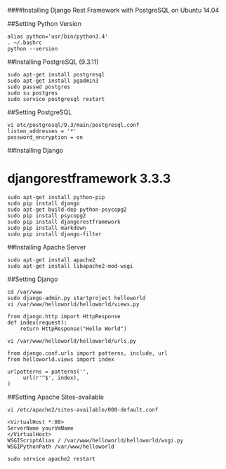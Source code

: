####Installing Django Rest Framework with PostgreSQL on Ubuntu 14.04 

##Setting Python Version 
```
alias python='usr/bin/python3.4'
. ~/.bashrc
python --version
```
##Installing PostgreSQL (9.3.11)
```
sudo apt-get install postgresql
sudo apt-get install pgadmin3
sudo passwd postgres
sudo su postgres
sudo service postgresql restart
```
##Setting PostgreSQL
```
vi etc/postgresql/9.3/main/postgresql.conf
listen_addresses = '*'
password_encryption = on
```
##Installing Django
# djangorestframework 3.3.3
```
sudo apt-get install python-pip
sudo pip install django
sudo apt-get build-dep python-psycopg2
sudo pip install psycopg2
sudo pip install djangorestframework
sudo pip install markdown     
sudo pip install django-filter 
```
##Installing Apache Server
```
sudo apt-get install apache2
sudo apt-get install libapache2-mod-wsgi
```
##Setting Django

```
cd /var/www
sudo django-admin.py startproject helloworld
vi /var/www/helloworld/helloworld/views.py
```
```
from django.http import HttpResponse
def index(request):
    return HttpResponse("Hello World")
```
```
vi /var/www/helloworld/helloworld/urls.py
```
```
from django.conf.urls import patterns, include, url
from helloworld.views import index

urlpatterns = patterns('',
     url(r'^$', index),
)
```
##Setting Apache Sites-available
```
vi /etc/apache2/sites-available/000-default.conf
```
```
<VirtualHost *:80>
ServerName yourVmName
</VirtualHost>
WSGIScriptAlias / /var/www/helloworld/helloworld/wsgi.py
WSGIPythonPath /var/www/helloworld
```
```
sudo service apache2 restart
```
